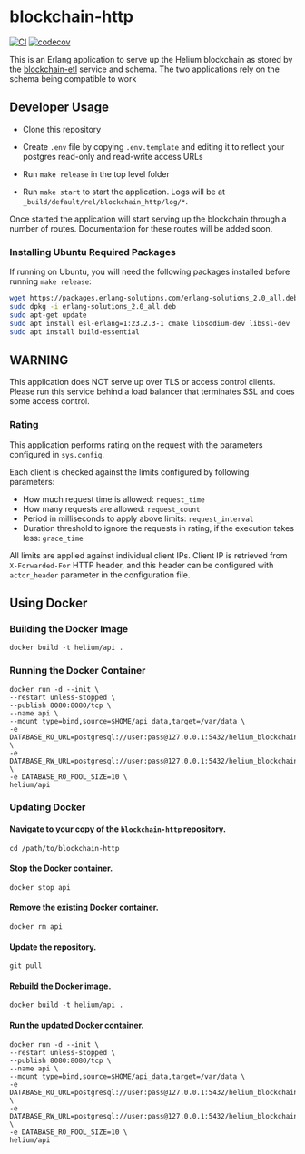 # blockchain-http

[![CI](https://github.com/helium/blockchain-http/actions/workflows/ci.yml/badge.svg)](https://github.com/helium/blockchain-http/actions/workflows/ci.yml)
[![codecov](https://codecov.io/gh/helium/blockchain-http/branch/master/graph/badge.svg)](https://codecov.io/gh/helium/blockchain-http)

This is an Erlang application to serve up the Helium blockchain as
stored by the
[blockchain-etl](https://github.com/helium/blockchain-etl) service and
schema. The two applications rely on the schema being compatible to
work


## Developer Usage

* Clone this repository
* Create `.env` file by copying `.env.template` and editing it to
  reflect your postgres read-only and read-write access URLs

* Run `make release` in the top level folder

* Run `make start` to start the application. Logs will be at
  `_build/default/rel/blockchain_http/log/*`.

Once started the application will start serving up the blockchain
through a number of routes. Documentation for these routes will be
added soon.

### Installing Ubuntu Required Packages

If running on Ubuntu, you will need the following packages installed before
running `make release`:

```bash
wget https://packages.erlang-solutions.com/erlang-solutions_2.0_all.deb
sudo dpkg -i erlang-solutions_2.0_all.deb
sudo apt-get update
sudo apt install esl-erlang=1:23.2.3-1 cmake libsodium-dev libssl-dev
sudo apt install build-essential
```


## WARNING

This application does NOT serve up over TLS or access control clients. 
Please run this service behind a load balancer that terminates SSL 
and does some access control.

### Rating

This application performs rating on the request with the parameters
configured in `sys.config`. 

Each client is checked against the limits configured by following parameters: 

* How much request time is allowed: `request_time`
* How many requests are allowed: `request_count`
* Period in milliseconds to apply above limits: `request_interval`
* Duration threshold to ignore the requests in rating, if the execution takes less: `grace_time`

All limits are applied against individual client IPs. Client IP is retrieved from `X-Forwarded-For` HTTP header, 
and this header can be configured with `actor_header` parameter in the configuration file.

## Using Docker

### Building the Docker Image

`docker build -t helium/api .`

### Running the Docker Container

```
docker run -d --init \
--restart unless-stopped \
--publish 8080:8080/tcp \
--name api \
--mount type=bind,source=$HOME/api_data,target=/var/data \
-e DATABASE_RO_URL=postgresql://user:pass@127.0.0.1:5432/helium_blockchain \
-e DATABASE_RW_URL=postgresql://user:pass@127.0.0.1:5432/helium_blockchain \
-e DATABASE_RO_POOL_SIZE=10 \
helium/api
```
### Updating Docker

#### Navigate to your copy of the `blockchain-http` repository.

`cd /path/to/blockchain-http`

#### Stop the Docker container.

`docker stop api`

#### Remove the existing Docker container.

`docker rm api`

#### Update the repository.

`git pull`

#### Rebuild the Docker image.

`docker build -t helium/api .`

#### Run the updated Docker container.

```
docker run -d --init \
--restart unless-stopped \
--publish 8080:8080/tcp \
--name api \
--mount type=bind,source=$HOME/api_data,target=/var/data \
-e DATABASE_RO_URL=postgresql://user:pass@127.0.0.1:5432/helium_blockchain \
-e DATABASE_RW_URL=postgresql://user:pass@127.0.0.1:5432/helium_blockchain \
-e DATABASE_RO_POOL_SIZE=10 \
helium/api
```
